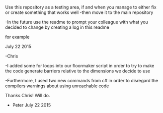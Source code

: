 Use this repository as a testing area, if and when you manage to either fix or create something that works well
-then move it to the main repository
 
-In the future use the readme to prompt your colleague with what you decided to change by creating a log in this readme

for example

July 22 2015

-Chris


-I added some for loops into our floormaker script in order to try to make the code generate barriers relative to the dimensions we decide to use

-Furthermore, I used two  new commands from c# in order to disregard the compilers warnings about using unreachable code

Thanks Chris! Will do.

- Peter
July 22 2015
